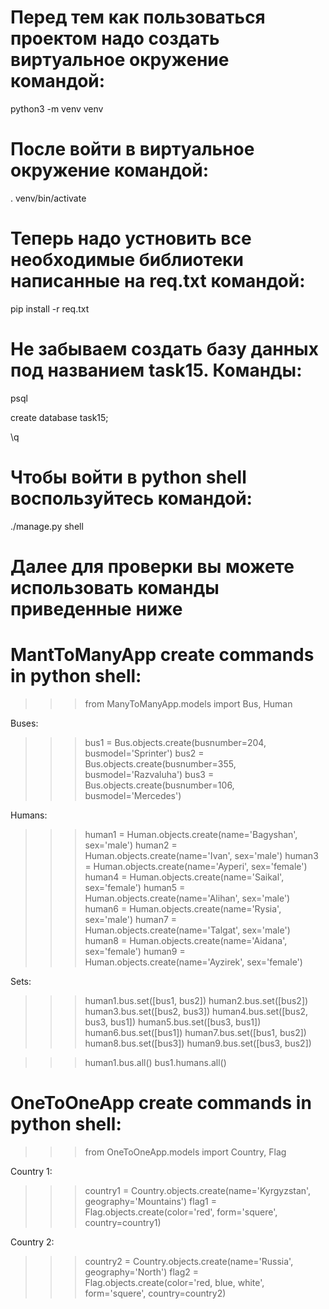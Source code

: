 # Перед тем как пользоваться проектом надо создать виртуальное окружение командой:
python3 -m venv venv
# После войти в виртуальное окружение командой:
. venv/bin/activate
# Теперь надо устновить все необходимые библиотеки написанные на req.txt командой:
pip install -r req.txt

# Не забываем создать базу данных под названием task15. Команды:
psql

create database task15;

\q

# Чтобы войти в python shell воспользуйтесь командой:
./manage.py shell




# Далее для проверки вы можете использовать команды приведенные ниже
# MantToManyApp create commands in python shell:
>>> from ManyToManyApp.models import Bus, Human

Buses:
>>> bus1 = Bus.objects.create(busnumber=204, busmodel='Sprinter')
>>> bus2 = Bus.objects.create(busnumber=355, busmodel='Razvaluha')
>>> bus3 = Bus.objects.create(busnumber=106, busmodel='Mercedes')

Humans:
>>> human1 = Human.objects.create(name='Bagyshan', sex='male')
>>> human2 = Human.objects.create(name='Ivan', sex='male')
>>> human3 = Human.objects.create(name='Ayperi', sex='female')
>>> human4 = Human.objects.create(name='Saikal', sex='female')
>>> human5 = Human.objects.create(name='Alihan', sex='male')
>>> human6 = Human.objects.create(name='Rysia', sex='male')
>>> human7 = Human.objects.create(name='Talgat', sex='male')
>>> human8 = Human.objects.create(name='Aidana', sex='female')
>>> human9 = Human.objects.create(name='Ayzirek', sex='female')

Sets:
>>> human1.bus.set([bus1, bus2])
>>> human2.bus.set([bus2])
>>> human3.bus.set([bus2, bus3])
>>> human4.bus.set([bus2, bus3, bus1])
>>> human5.bus.set([bus3, bus1])
>>> human6.bus.set([bus1])
>>> human7.bus.set([bus1, bus2])
>>> human8.bus.set([bus3])
>>> human9.bus.set([bus3, bus2])

>>> human1.bus.all()
>>> bus1.humans.all()




# OneToOneApp create commands in python shell:
>>> from OneToOneApp.models import Country, Flag

Country 1:
>>> country1 = Country.objects.create(name='Kyrgyzstan', geography='Mountains')
>>> flag1 = Flag.objects.create(color='red', form='squere', country=country1)

Country 2:
>>> country2 = Country.objects.create(name='Russia', geography='North')
>>> flag2 = Flag.objects.create(color='red, blue, white', form='squere', country=country2)
